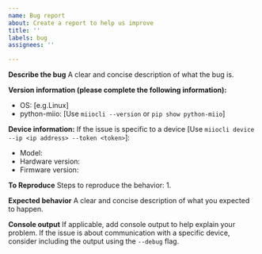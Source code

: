 ```yaml
---
name: Bug report
about: Create a report to help us improve
title: ''
labels: bug
assignees: ''

---
```


**Describe the bug**
A clear and concise description of what the bug is.

**Version information (please complete the following information):**
 - OS: [e.g.Linux]
 - python-miio: [Use `miiocli --version` or `pip show python-miio`]

**Device information:**
If the issue is specific to a device [Use `miiocli device --ip <ip address> --token <token>`]:
  - Model: 
  - Hardware version:
  - Firmware version:

**To Reproduce**
Steps to reproduce the behavior:
1. 

**Expected behavior**
A clear and concise description of what you expected to happen.

**Console output**
If applicable, add console output to help explain your problem.
If the issue is about communication with a specific device, consider including the output using the `--debug` flag.

